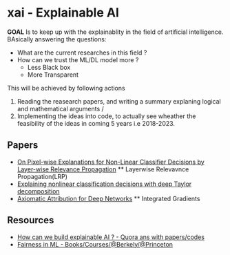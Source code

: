 # xai - Explainable AI
**GOAL** Is to keep up with the explainablity in the field of artificial intelligence. BAsically answering the questions:
* What are the current researches in this field ?
* How can we trust the ML/DL model more ? 
  * Less Black box
  * More Transparent
  
 This will be achieved by following actions
1. Reading the reasearch papers, and writing a summary explaning logical and mathematical arguments /
2. Implementing the ideas into code, to actually see wheather the feasibility of the ideas in coming 5 years i.e 2018-2023.

## Papers
* [On Pixel-wise Explanations for Non-Linear Classifier Decisions by Layer-wise Relevance Propagation](http://dx.doi.org/10.1371/journal.pone.0130140)
** Layerwise Relevavnce Propagation(LRP)
* [Explaining nonlinear classification decisions with deep Taylor decomposition](https://doi.org/10.1016/j.patcog.2016.11.008)
* [Axiomatic Attribution for Deep Networks](https://arxiv.org/abs/1703.01365)
** Integrated Gradients 

## Resources
* [How can we build explainable AI ? - Quora ans with papers/codes ](http://qr.ae/TUGwdI)
* [Fairness in ML - Books/Courses/@Berkely/@Princeton](https://fairmlbook.org/)
